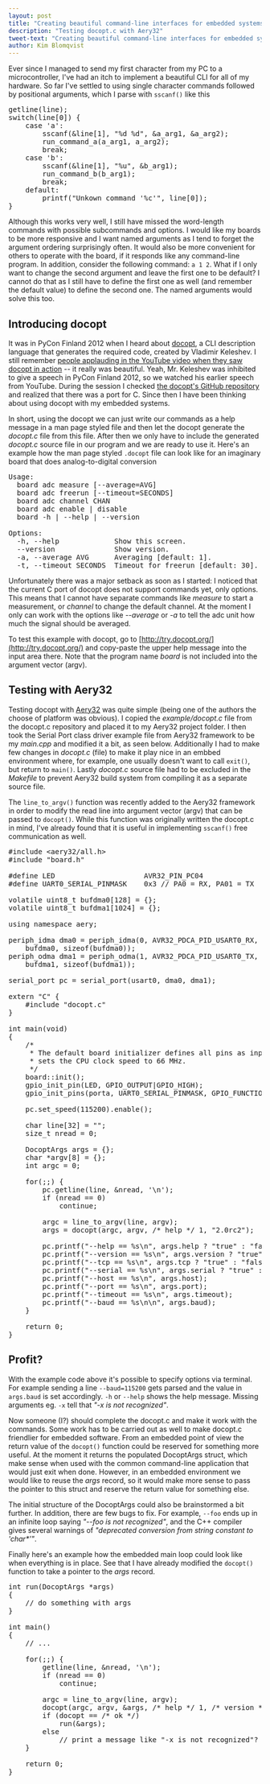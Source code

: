 ```yaml
---
layout: post
title: "Creating beautiful command-line interfaces for embedded systems&ndash;Part I: initial efforts"
description: "Testing docopt.c with Aery32"
tweet-text: "Creating beautiful command-line interfaces for embedded systems&ndash;Part I: initial efforts"
author: Kim Blomqvist
---
```


Ever since I managed to send my first character from my PC to
a microcontroller, I've had an itch to implement a beautiful
CLI for all of my hardware. So far I've settled to using single
character commands followed by positional arguments, which I parse
with `sscanf()` like this

<pre class="prettyprint lang-c">
getline(line);
switch(line[0]) {
    case 'a':
        sscanf(&line[1], "%d %d", &a_arg1, &a_arg2);
        run_command_a(a_arg1, a_arg2);
        break;
    case 'b':
        sscanf(&line[1], "%u", &b_arg1);
        run_command_b(b_arg1);
        break;
    default:
        printf("Unkown command '%c'", line[0]);
}
</pre>

Although this works very well, I still have missed the word-length commands with
possible subcommands and options. I would like my boards to be more responsive and I
want named arguments as I tend to forget the argument ordering surprisingly often.
It would also be more convenient for others to operate with the board, if it responds like any
command-line program. In addition, consider the following command: `a 1 2`. What if I only want
to change the second argument and leave the first one to be default?
I cannot do that as I still have to define the first one as well (and remember the default value)
to define the second one. The named arguments would solve this too.

Introducing docopt
------------------
It was in PyCon Finland 2012 when
I heard about [docopt](http://docopt.org/), a CLI description language that
generates the required code, created by Vladimir Keleshev. I still remember
[people applauding in the YouTube video when they saw docopt in action](http://www.youtube.com/watch?v=pXhcPJK5cMc&feature=player_detailpage#t=417s) -- it really was beautiful. Yeah, Mr. Keleshev
was inhibited to give a speech in PyCon Finland 2012, so we watched his
earlier speech from YouTube. During the session I checked [the docopt's
GitHub repository](https://github.com/docopt/docopt.c) and realized that
there was a port for C. Since then I have been thinking about using docopt
with my embedded systems.

In short, using the docopt we can just write our commands as a
help message in a man page styled file and then let the docopt generate
the *docopt.c* file from this file. After then we only have to include
the generated *docopt.c* source file in our program and we are ready to use it.
Here's an example how the man page styled `.docopt` file can look like
for an imaginary board that does analog-to-digital conversion

<pre>
Usage:
  board adc measure [--average=AVG]
  board adc freerun [--timeout=SECONDS]
  board adc channel CHAN
  board adc enable | disable
  board -h | --help | --version

Options:
  -h, --help             Show this screen.
  --version              Show version.
  -a, --average AVG      Averaging [default: 1].
  -t, --timeout SECONDS  Timeout for freerun [default: 30].
</pre>

Unfortunately there was a major setback as soon as I started: I noticed
that the current C port of docopt does not support commands yet, only
options. This means that I cannot have separate commands like *measure*
to start a measurement, or *channel* to change the default channel. At the
moment I only can work with the options like *--average* or *-a* to tell
the adc unit how much the signal should be averaged.

To test this example with docopt, go to [http://try.docopt.org/](http://try.docopt.org/)
and copy-paste the upper help message into the input area there. Note that the program
name *board* is not included into the argument vector (argv).

Testing with Aery32
-------------------
Testing docopt with [Aery32](http://www.aery32.com) was quite simple
(being one of the authors the choose of platform was obvious). I copied
the *example/docopt.c* file from the docopt.c repository and placed it
to my Aery32 project folder. I then took the Serial Port class driver
example file from Aery32 framework to be my *main.cpp* and modified
it a bit, as seen below. Additionally I had to make few changes in
*docopt.c* (file) to make it play nice in an embbed environment where,
for example, one usually doesn't want to call `exit()`, but return to
`main()`. Lastly *docopt.c* source file had to be excluded in the *Makefile*
to prevent Aery32 build system from compiling it as a separate source file.

The `line_to_argv()` function was recently added to the Aery32 framework
in order to modify the read line into argument vector (argv) that can be
passed to `docopt()`. While this function was originally written the
docopt.c in mind, I've already found that it is useful in implementing
`sscanf()` free communication as well.

<pre class="prettyprint lang-c">
#include &lt;aery32/all.h&gt;
#include "board.h"

#define LED                     AVR32_PIN_PC04
#define UART0_SERIAL_PINMASK    0x3 // PA0 = RX, PA01 = TX

volatile uint8_t bufdma0[128] = {};
volatile uint8_t bufdma1[1024] = {};

using namespace aery;

periph_idma dma0 = periph_idma(0, AVR32_PDCA_PID_USART0_RX,
    bufdma0, sizeof(bufdma0));
periph_odma dma1 = periph_odma(1, AVR32_PDCA_PID_USART0_TX,
    bufdma1, sizeof(bufdma1));

serial_port pc = serial_port(usart0, dma0, dma1);

extern "C" {
    #include "docopt.c"
}

int main(void)
{
    /*
     * The default board initializer defines all pins as input and
     * sets the CPU clock speed to 66 MHz.
     */
    board::init();
    gpio_init_pin(LED, GPIO_OUTPUT|GPIO_HIGH);
    gpio_init_pins(porta, UART0_SERIAL_PINMASK, GPIO_FUNCTION_A);

    pc.set_speed(115200).enable();

    char line[32] = "";
    size_t nread = 0;

    DocoptArgs args = {};
    char *argv[8] = {};
    int argc = 0;

    for(;;) {
        pc.getline(line, &nread, '\n');
        if (nread == 0)
            continue;

        argc = line_to_argv(line, argv);
        args = docopt(argc, argv, /* help */ 1, "2.0rc2");

        pc.printf("--help == %s\n", args.help ? "true" : "false");
        pc.printf("--version == %s\n", args.version ? "true" : "false");
        pc.printf("--tcp == %s\n", args.tcp ? "true" : "false");
        pc.printf("--serial == %s\n", args.serial ? "true" : "false");
        pc.printf("--host == %s\n", args.host);
        pc.printf("--port == %s\n", args.port);
        pc.printf("--timeout == %s\n", args.timeout);
        pc.printf("--baud == %s\n\n", args.baud);
    }

    return 0;
}
</pre>

Profit?
-------
With the example code above it's possible to specify options via
terminal. For example sending a line `--baud=115200` gets parsed
and the value in `args.baud` is set accordingly. `-h` or `--help`
shows the help message. Missing arguments eg. `-x` tell that
*"-x is not recognized"*.

Now someone (I?) should complete the docopt.c and make it work with
the commands. Some work has to be carried out as well to make docopt.c friendlier for
embedded software. From an embedded point of view the return value of the `docopt()`
function could be reserved for something more useful. At the moment it returns
the populated DocoptArgs struct, which make sense when used with the common
command-line application that would just exit when done. However, in an
embedded environment we would like to reuse the *args* record, so it would make
more sense to pass the pointer to this struct and reserve the return value
for something else.

The initial structure of the DocoptArgs could also be brainstormed a bit further.
In addition, there are few bugs to fix. For example, `--foo` ends up in an infinite
loop saying *"--foo is not recognized"*, and the C++ compiler gives several warnings
of <em>"deprecated conversion from string constant to 'char*'"</em>.

Finally here's an example how the embedded main loop could look like when
everything is in place. See that I have already modified the `docopt()`
function to take a pointer to the *args* record.

<pre class="prettyprint lang-c">
int run(DocoptArgs *args)
{
	// do something with args
}

int main()
{
	// ...
	
	for(;;) {
		getline(line, &nread, '\n');
		if (nread == 0)
			continue;
		
		argc = line_to_argv(line, argv);
		docopt(argc, argv, &args, /* help */ 1, /* version */ "0.1");
		if (docopt == /* ok */)
			run(&args);
		else
			// print a message like "-x is not recognized"?
	}
	
	return 0;
}
</pre>
